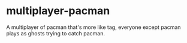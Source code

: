 # multiplayer-pacman
A multiplayer of pacman that's more like tag, everyone except pacman plays as ghosts trying to catch pacman.
